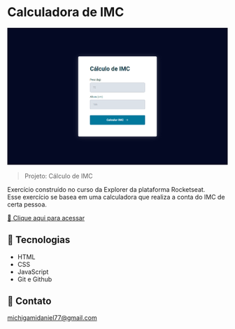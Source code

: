 # Calculadora de IMC

![preview](./.github/preview.png)

> Projeto: Cálculo de IMC

Exercício construído no curso da Explorer da plataforma Rocketseat.<br/>
Esse exercício se basea em uma calculadora que realiza a conta do IMC de certa pessoa.

[🔗 Clique aqui para acessar](https://focus-timer-2-0-psi.vercel.app/)

## 🧰 Tecnologias

- HTML
- CSS
- JavaScript
- Git e Github

## 📧 Contato

michigamidaniel77@gmail.com
